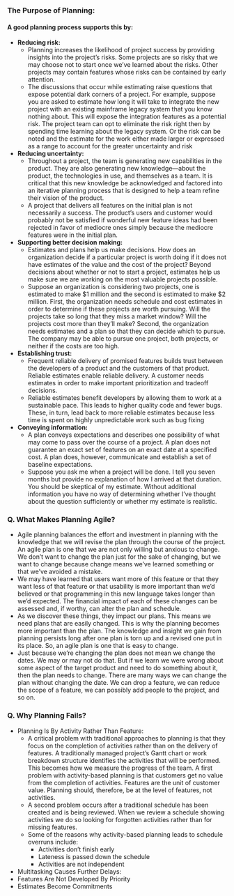 ### The Purpose of Planning:
#### A good planning process supports this by:
- **Reducing risk:**
  - Planning increases the likelihood of project success by providing insights into the project’s risks. Some projects are so risky that we may choose not to start once we’ve learned about the risks. Other projects may contain features whose risks can be contained by early attention.
  - The discussions that occur while estimating raise questions that expose potential dark corners of a project. For example, suppose you are asked to estimate how long it will take to integrate the new project with an existing mainframe legacy system that you know nothing about. This will expose the integration features as a potential risk. The project team can opt to eliminate the risk right then by spending time learning about the legacy system. Or the risk can be noted and the estimate for the work either made larger or expressed as a range to account for the greater uncertainty and risk
- **Reducing uncertainty:**
  - Throughout a project, the team is generating new capabilities in the product. They are also generating new knowledge—about the product, the technologies in use, and themselves as a team. It is critical that this new knowledge be acknowledged and factored into an iterative planning process that is designed to help a team refine their vision of the product.
  - A project that delivers all features on the initial plan is not necessarily a success. The product’s users and customer would probably not be satisfied if wonderful new feature ideas had been rejected in favor of mediocre ones simply because the mediocre features were in the initial plan.
- **Supporting better decision making:**
  - Estimates and plans help us make decisions. How does an organization decide if a particular project is worth doing if it does not have estimates of the value and the cost of the project? Beyond decisions about whether or not to start a project, estimates help us make sure we are working on the most valuable projects possible.
  - Suppose an organization is considering two projects, one is estimated to make $1 million and the second is estimated to make $2 million. First, the organization needs schedule and cost estimates in order to determine if these projects are worth pursuing. Will the projects take so long that they miss a market window? Will the projects cost more than they’ll make? Second, the organization needs estimates and a plan so that they can decide which to pursue. The company may be able to pursue one project, both projects, or neither if the costs are too high.
- **Establishing trust:**
  - Frequent reliable delivery of promised features builds trust between the developers of a product and the customers of that product. Reliable estimates enable reliable delivery. A customer needs estimates in order to make important prioritization and tradeoff decisions.
  - Reliable estimates benefit developers by allowing them to work at a sustainable pace. This leads to higher quality code and fewer bugs. These, in turn, lead back to more reliable estimates because less time is spent on highly unpredictable work such as bug fixing
- **Conveying information:**
  - A plan conveys expectations and describes one possibility of what may come to pass over the course of a project. A plan does not guarantee an exact set of features on an exact date at a specified cost. A plan does, however, communicate and establish a set of baseline expectations. 
  - Suppose you ask me when a project will be done. I tell you seven months but provide no explanation of how I arrived at that duration. You should be skeptical of my estimate. Without additional information you have no way of determining whether I’ve thought about the question sufficiently or whether my estimate is realistic.

### Q. What Makes Planning Agile?
- Agile planning balances the effort and investment in planning with the knowledge that we will revise the plan through the course of the project. An agile plan is one that we are not only willing but anxious to change. We don’t want to change the plan just for the sake of changing, but we want to change because change means we’ve learned something or that we’ve avoided a mistake. 
- We may have learned that users want more of this feature or that they want less of that feature or that usability is more important than we’d believed or that programming in this new language takes longer than we’d expected. The financial impact of each of these changes can be assessed and, if worthy, can alter the plan and schedule.
- As we discover these things, they impact our plans. This means we need plans that are easily changed. This is why the planning becomes more important than the plan. The knowledge and insight we gain from planning persists long after one plan is torn up and a revised one put in its place. So, an agile plan is one that is easy to change.
- Just because we’re changing the plan does not mean we change the dates. We may or may not do that. But if we learn we were wrong about some aspect of the target product and need to do something about it, then the plan needs to change. There are many ways we can change the plan without changing the date. We can drop a feature, we can reduce the scope of a feature, we can possibly add people to the project, and so on.

### Q. Why Planning Fails?
- Planning Is By Activity Rather Than Feature:
	- A critical problem with traditional approaches to planning is that they focus on the completion of activities rather than on the delivery of features. A traditionally managed project’s Gantt chart or work breakdown structure identifies the activities that will be performed. This becomes how we measure the progress of the team. A first problem with activity-based planning is that customers get no value from the completion of activities. Features are the unit of customer value. Planning should, therefore, be at the level of features, not activities.
	- A second problem occurs after a traditional schedule has been created and is being reviewed. When we review a schedule showing activities we do so looking for forgotten activities rather than for missing features.
	- Some of the reasons why activity-based planning leads to schedule overruns include:
		- Activities don’t finish early
		- Lateness is passed down the schedule
		- Activities are not independent
- Multitasking Causes Further Delays:
- Features Are Not Developed By Priority
- Estimates Become Commitments
